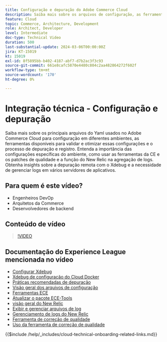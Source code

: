 ```yaml
---
title: Configuração e depuração do Adobe Commerce Cloud
description: Saiba mais sobre os arquivos de configuração, as ferramentas de depuração e o gerenciamento de logs do Adobe Commerce Cloud, essenciais para DevOps, administradores de sistema e desenvolvedores de back-end.
feature: Cloud
topic: Commerce, Architecture, Development
role: Architect, Developer
level: Intermediate
doc-type: Technical Video
duration: 500
last-substantial-update: 2024-03-06T00:00:00Z
jira: KT-15019
kt: 15019
exl-id: 8f5895bb-b402-4187-abf7-d7b2ac3f3c93
source-git-commit: 661e8cafc5870e4480c804c2aa482864272f602f
workflow-type: tm+mt
source-wordcount: '170'
ht-degree: 0%

---
```


# Integração técnica - Configuração e depuração

Saiba mais sobre os principais arquivos do Yaml usados no Adobe Commerce Cloud para configuração em diferentes ambientes, as ferramentas disponíveis para validar e otimizar essas configurações e o processo de depuração e registro. Entenda a importância das configurações específicas do ambiente, como usar as ferramentas da CE e os patches de qualidade e a função do New Relic na agregação de logs. Obtenha insights sobre a depuração remota com o Xdebug e a necessidade de gerenciar logs em vários servidores de aplicativos.

## Para quem é este vídeo?

- Engenheiros DevOp
- Arquitetos da Commerce
- Desenvolvedores de backend

## Conteúdo de vídeo

>[!VIDEO](https://video.tv.adobe.com/v/3427709?learn=on)

## Documentação do Experience League mencionada no vídeo

- [Configurar Xdebug](https://experienceleague.adobe.com/docs/commerce-cloud-service/user-guide/develop/test/debug.html)
- [Xdebug de configuração do Cloud Docker](https://developer.adobe.com/commerce/cloud-tools/docker/test/configure-xdebug/)
- [Práticas recomendadas de depuração](https://experienceleague.adobe.com/docs/commerce-operations/implementation-playbook/best-practices/development/debugging.html)
- [Visão geral dos arquivos de configuração](https://experienceleague.adobe.com/docs/commerce-cloud-service/user-guide/configure/overview.html)
- [Ferramentas ECE](https://experienceleague.adobe.com/docs/commerce-cloud-service/user-guide/dev-tools/ece-tools/package-overview.html)
- [Atualizar o pacote ECE-Tools](https://experienceleague.adobe.com/docs/commerce-cloud-service/user-guide/dev-tools/ece-tools/update-package.html)
- [visão geral do New Relic](https://experienceleague.adobe.com/docs/commerce-cloud-service/user-guide/monitor/new-relic/new-relic-service.html)
- [Exibir e gerenciar arquivos de log](https://experienceleague.adobe.com/docs/commerce-cloud-service/user-guide/develop/test/log-locations.html)
- [Gerenciamento de logs do New Relic](https://experienceleague.adobe.com/docs/commerce-cloud-service/user-guide/monitor/new-relic/log-management.html)
- [Ferramenta de correção de qualidade](https://experienceleague.adobe.com/tools/commerce-quality-patches/index.html)
- [Uso da ferramenta de correção de qualidade](https://experienceleague.adobe.com/docs/commerce-operations/tools/quality-patches-tool/usage.html)

{{$include /help/_includes/cloud-technical-onboarding-related-links.md}}
